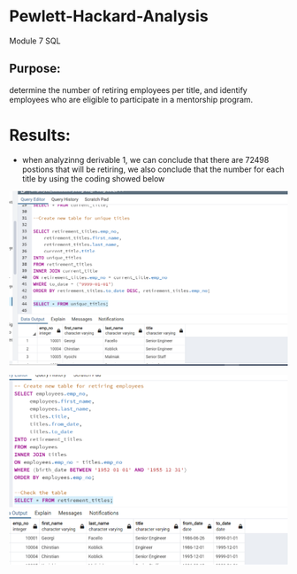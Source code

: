 # Pewlett-Hackard-Analysis
Module 7 SQL
## Purpose:
determine the number of retiring employees per title, and identify employees who are eligible to participate in a mentorship program.

# Results:
* when analyzinng derivable 1, we can conclude that there are 72498 postions that will be retiring, we also conclude that the number for each title by using the coding showed below

![derivable_1.1.png](derivable_1.1.png)

![derivable_1.png](derivable_1.png)
